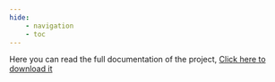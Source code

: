 ```yaml
---
hide:
    - navigation
    - toc
---
```



Here you can read the full documentation of the project, <a href="/Documentation.pdf" download="TeachingAlgorithmicVisualDesign.pdf">Click here to download it</a>


<a href="https://8f3408eb-trial.flowpaper.com/Documentation/" class="fp-embed" data-fp-width="100%" data-fp-height="800px" style="max-width: 100%"></a><script async defer src="https://cdn-online.flowpaper.com/zine/3.9.1/js/embed.min.js"></script>